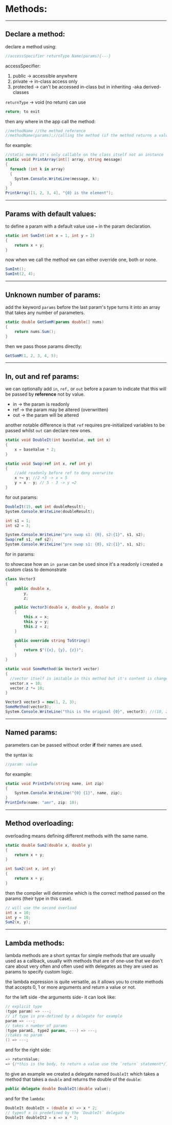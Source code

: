 <!-- @format -->

# Methods:

---

## Declare a method:

declare a method using:

```csharp
//accessSpecifier returnType Name(params){---}
```

accessSpecifier:

1. public -> accessible anywhere
2. private -> in-class access only
3. protected -> can't be accessed in-class but in inheriting -aka derived- classes

`returnType` -> void (no return) can use

```csharp
return; to exit
```

then any where in the app call the method:

```csharp
//methodName //the method reference
//methodName(params);//calling the method (if the method returns a value this becomes a value)
```

for example:

```csharp
//static means it's only callable on the class itself not an instance
static void PrintArray(int[] array, string message)
{
  foreach (int k in array)
  {
    System.Console.WriteLine(message, k);
  }
}
PrintArray([1, 2, 3, 4], "{0} is the element");
```

---

## Params with default values:

to define a param with a default value use `=` in the param declaration.

```csharp
static int SumInt(int x = 1, int y = 2)
{
    return x + y;
}
```

now when we call the method we can either override one, both or none.

```csharp
SumInt();
SumInt(2, 4);
```

---

## Unknown number of params:

add the keyword `params` before the last param's type turns it into an array that takes any number of parameters.

```csharp
static double GetSumM(params double[] nums)
{
    return nums.Sum();
}
```

then we pass those params directly:

```csharp
GetSumM(1, 2, 3, 4, 5);
```

---

## In, out and ref params:

we can optionally add `in`, `ref,` or `out` before a param to indicate that this will be passed by **reference** not by value.

-   in -> the param is readonly
-   ref -> the param may be altered (overwritten)
-   out -> the param will be altered

another notable difference is that `ref` requires pre-initialized variables to be passed whilst `out` can declare new ones.

```csharp
static void DoubleIt(int baseValue, out int x)
{
    x = baseValue * 2;
}

static void Swap(ref int x, ref int y)
{
    //add readonly before ref to deny overwrite
    x += y; //2 +3 -> x = 5
    y = x - y; // 5 - 3 -> y =2
}
```

for out params:

```csharp
DoubleIt(15, out int doubleResult);
System.Console.WriteLine(doubleResult);

int s1 = 1;
int s2 = 3;

System.Console.WriteLine("pre swap s1: {0}, s2:{1}", s1, s2);
Swap(ref s1, ref s2);
System.Console.WriteLine("pre swap s1: {0}, s2:{1}", s1, s2);
```

for in params:

to showcase how an `in param` can be used since it's a readonly i created a custom class to demonstrate

```csharp
class Vector3
{
    public double x,
        y,
        z;

    public Vector3(double x, double y, double z)
    {
        this.x = x;
        this.y = y;
        this.z = z;
    }

    public override string ToString()
    {
        return $"({x}, {y}, {z})";
    }
}

```

```csharp
static void SomeMethod(in Vector3 vector)
{
  //vector itself is imitable in this method but it's content is changeable
  vector.x = 10;
  vector.z *= 10;
}
```

```csharp
Vector3 vector3 = new(1, 2, 3);
SomeMethod(vector3);
System.Console.WriteLine("this is the original {0}", vector3); //(10, 2, 30)
```

---

## Named params:

parameters can be passed without order **if** their names are used.

the syntax is:

```csharp
//param: value
```

for example:

```csharp
static void PrintInfo(string name, int zip)
{
    System.Console.WriteLine("{0} {1}", name, zip);
}
PrintInfo(name: "amr", zip: 10);
```

---

## Method overloading:

overloading means defining different methods with the same name.

```csharp
static double Sum2(double x, double y)
{
    return x + y;
}

int Sum2(int x, int y)
{
    return x + y;
}
```

then the compiler will determine which is the correct method passed on the params (their type in this case).

```csharp
// will use the second overload
int x = 10;
int y = 10;
Sum2(x, y);
```

---

## Lambda methods:

lambda methods are a short syntax for simple methods that are usually used as a callback, usually with methods that are of one-use that we don't care about very often and often used with delegates as they are used as params to specify custom logic.

the lambda expression is quite versatile, as it allows you to create methods that accepts 0, 1 or more arguments and return a value or not.

for the left side -the arguments side- it can look like:

```csharp
// explicit type
(type param) => ---;
// if type is pre-defined by a delegate for example
param => ---;
// takes n number of params
(type param1, type2 params, ---) => ---;
//takes no param
() => ---;
```

and for the right side:

```csharp
=> returnValue;
=> {/*this is the body, to return a value use the `return` statement*/}
```

to give an example we created a delegate named `DoubleIt` which takes a method that takes a `double` and returns the double of the `double`:

```csharp
public delegate double DoubleIt(double value);
```

and for the `lambda`:

```csharp
DoubleIt doubleIt = (double x) => x * 2;
// typeof x is predefined by the `DoubleIt` delegate
DoubleIt doubleIt2 = x => x * 2;
```
